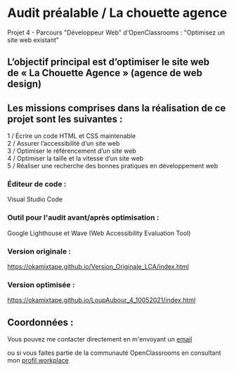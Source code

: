 # Audit préalable / La chouette agence
Projet 4 - Parcours "Développeur Web" d'OpenClassrooms : "Optimisez un site web existant"

## L’objectif principal est d’optimiser le site web <br/>de « La Chouette Agence » (agence de web design)

## Les missions comprises dans la réalisation de ce projet sont les suivantes : 

1 / Écrire un code HTML et CSS maintenable<br/>
2 / Assurer l’accessibilité d’un site web<br/>
3 / Optimiser le référencement d’un site web<br/>
4 / Optimiser la taille et la vitesse d’un site web<br/>
5 / Réaliser une recherche des bonnes pratiques en développement web<br/>

### Éditeur de code :

Visual Studio Code 

### Outil pour l'audit avant/après optimisation : 

Google Lighthouse et Wave (Web Accessibility Evaluation Tool)

### Version originale :

https://okamixtape.github.io/Version_Originale_LCA/index.html

### Version optimisée : 

https://okamixtape.github.io/LoupAubour_4_10052021/index.html

## Coordonnées :

Vous pouvez me contacter directement en m'envoyant un [email](mailto:loup.aubour@gmail.com)

ou si vous faites partie de la communauté OpenClassrooms en consultant mon [profil workplace](https://openclassrooms.workplace.com/profile.php?id=100064072264487)
